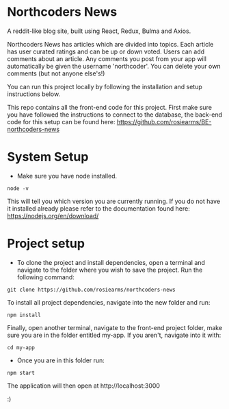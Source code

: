 # Northcoders News

A reddit-like blog site, built using React, Redux, Bulma and Axios.

Northcoders News has articles which are divided into topics. Each article has user curated ratings and can be up or down voted. Users can add comments about an article. Any comments you post from your app will automatically be given the username 'northcoder'. You can delete your own comments (but not anyone else's!)

You can run this project locally by following the installation and setup instructions below.

This repo contains all the front-end code for this project. First make sure you have followed the instructions to connect to the database, the back-end code for this setup can be found here: https://github.com/rosiearms/BE-northcoders-news

# System Setup

- Make sure you have node installed.

```node -v```

This will tell you which version you are currently running. If you do not have it installed already please refer to the documentation found here: https://nodejs.org/en/download/

# Project setup

- To clone the project and install dependencies, open a terminal and navigate to the folder where you wish to save the project. Run the following command:

```git clone https://github.com/rosiearms/northcoders-news```

To install all project dependencies, navigate into the new folder and run:

```npm install```

Finally, open another terminal, navigate to the front-end project folder, make sure you are in the folder entitled my-app. If you aren't, navigate into it with:
    
```cd my-app```

- Once you are in this folder run:

```npm start```

The application will then open at http://localhost:3000

:)
